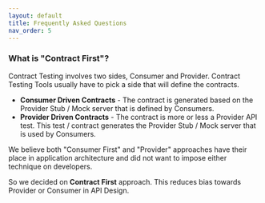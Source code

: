 ```yaml
---
layout: default
title: Frequently Asked Questions
nav_order: 5
---
```

### What is "Contract First"?
Contract Testing involves two sides, Consumer and Provider. Contract Testing Tools usually have to pick a side that will define the contracts.
* **Consumer Driven Contracts** - The contract is generated based on the Provider Stub / Mock server that is defined by Consumers.
* **Provider Driven Contracts** - The contract is more or less a Provider API test. This test / contract generates the Provider Stub / Mock server that is used by Consumers.

We believe both "Consumer First" and "Provider" approaches have their place in application architecture and did not want to impose either technique on developers.

So we decided on **Contract First** approach. This reduces bias towards Provider or Consumer in API Design.
